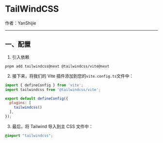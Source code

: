 # TailWindCSS 

作者：YanShijie

---

## 一、配置

1. 引入依赖

```shell
pnpm add tailwindcss@next @tailwindcss/vite@next
```

2. 接下来，将我们的 Vite 插件添加到您的`vite.config.ts`文件中：

```js
import { defineConfig } from 'vite';
import tailwindcss from '@tailwindcss/vite';

export default defineConfig({
  plugins: [
    tailwindcss()
  ],
});
```

3. 最后，将 Tailwind 导入到主 CSS 文件中：

```css
@import "tailwindcss";
```

